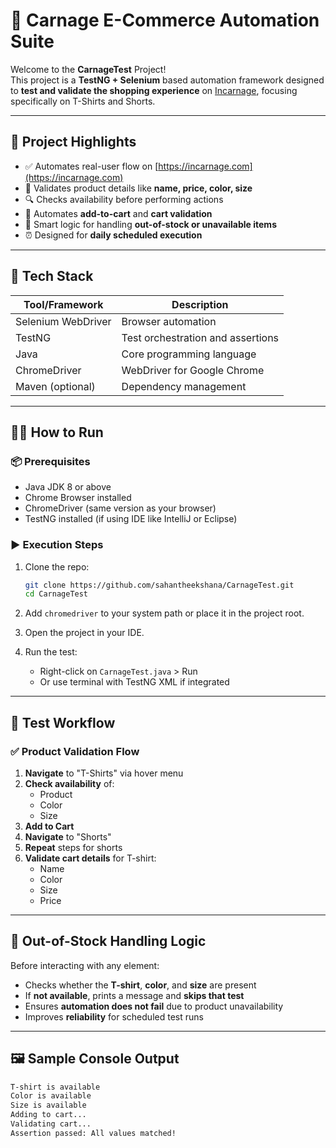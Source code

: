 # 🧪 Carnage E-Commerce Automation Suite

Welcome to the **CarnageTest** Project!  
This project is a **TestNG + Selenium** based automation framework designed to **test and validate the shopping experience** on [Incarnage](https://incarnage.com/), focusing specifically on T-Shirts and Shorts.

---

## 🚀 Project Highlights

- ✅ Automates real-user flow on [https://incarnage.com](https://incarnage.com)
- 👕 Validates product details like **name, price, color, size**
- 🔍 Checks availability before performing actions
- 🛒 Automates **add-to-cart** and **cart validation**
- 🧠 Smart logic for handling **out-of-stock or unavailable items**
- ⏰ Designed for **daily scheduled execution**

---

## 🧰 Tech Stack

| Tool/Framework  | Description                     |
|-----------------|---------------------------------|
| Selenium WebDriver | Browser automation            |
| TestNG          | Test orchestration and assertions |
| Java            | Core programming language       |
| ChromeDriver    | WebDriver for Google Chrome     |
| Maven (optional) | Dependency management           |

---

## 🧑‍💻 How to Run

### 📦 Prerequisites

- Java JDK 8 or above
- Chrome Browser installed
- ChromeDriver (same version as your browser)
- TestNG installed (if using IDE like IntelliJ or Eclipse)

### ▶️ Execution Steps

1. Clone the repo:
    ```bash
    git clone https://github.com/sahantheekshana/CarnageTest.git
    cd CarnageTest
    ```

2. Add `chromedriver` to your system path or place it in the project root.

3. Open the project in your IDE.

4. Run the test:
    - Right-click on `CarnageTest.java` > Run
    - Or use terminal with TestNG XML if integrated

---

## 🔄 Test Workflow

### ✅ Product Validation Flow

1. **Navigate** to "T-Shirts" via hover menu
2. **Check availability** of:
   - Product
   - Color
   - Size
3. **Add to Cart**
4. **Navigate** to "Shorts"
5. **Repeat** steps for shorts
6. **Validate cart details** for T-shirt:
   - Name
   - Color
   - Size
   - Price

---

## 🧠 Out-of-Stock Handling Logic

Before interacting with any element:
- Checks whether the **T-shirt**, **color**, and **size** are present
- If **not available**, prints a message and **skips that test**
- Ensures **automation does not fail** due to product unavailability
- Improves **reliability** for scheduled test runs

---

## 🖼️ Sample Console Output

```bash
T-shirt is available
Color is available
Size is available
Adding to cart...
Validating cart...
Assertion passed: All values matched!

